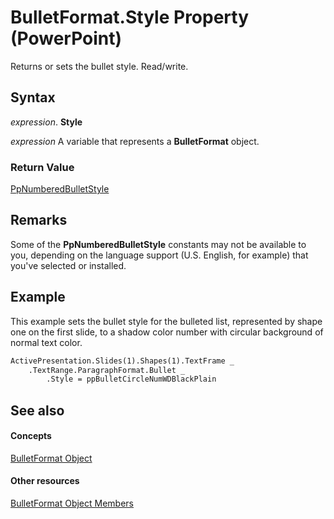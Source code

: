 
# BulletFormat.Style Property (PowerPoint)

Returns or sets the bullet style. Read/write. 


## Syntax

 _expression_. **Style**

 _expression_ A variable that represents a **BulletFormat** object.


### Return Value

[PpNumberedBulletStyle](e94c69d3-20c4-102c-491c-c3f99217d5f6.md)


## Remarks

Some of the  **PpNumberedBulletStyle** constants may not be available to you, depending on the language support (U.S. English, for example) that you've selected or installed.


## Example

This example sets the bullet style for the bulleted list, represented by shape one on the first slide, to a shadow color number with circular background of normal text color.


```vb
ActivePresentation.Slides(1).Shapes(1).TextFrame _
    .TextRange.ParagraphFormat.Bullet _
        .Style = ppBulletCircleNumWDBlackPlain
```


## See also


#### Concepts


[BulletFormat Object](8c70b2af-0175-9315-3a7e-e30aa0438798.md)
#### Other resources


[BulletFormat Object Members](612dd09a-4ca0-40cf-b87f-7da1054f582f.md)
